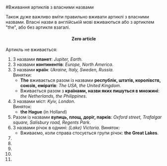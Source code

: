 #Вживання артиклів з власними назвами

Також дуже важливо вмiти правильно вживати артиклi з власними
назвами. Власнi назви в англiйськiй мовi вживаються або з артиклем
"the", або без артикля взагалi.

<center><h4>Zero article</h4></center>
Артикль не вживається:

<ol>
<li>З назвами <b>планет</b>: <i>Jupiter, Earth.</i></li>
<li>З назвами <b>континентів</b>: <i>Europe, North America</i>. </li>
<li>З назвами <b>країн</b>: <i>Ukraine, Italy, Sweden, Russia.</i><br>
<span class="p1">Винятки</span>:
<ul>
<li><b>The</b> вживається разом із назвами <b>республік, штатів, королівств, союзів, еміратів</b>: <i>The USA, the United Kingdom</i>. </li>
<li>Вживається разом з <b>країнами, назви яких пишуться в множині</b>: <i>the Netherlands, the Philippines</i>. </li>
</ul>
</li>
<li>З назвами міст: <i>Kyiv, London</i>.<br>
<span class="p1">Виняток</span>:
<ul>
<li><b>the Hague</b> (in Holland)</li>
</ul>
</li>
<li>Разом із назвами <b>вулиць, площ, доріг, парків</b>: <i>Oxford street, Trafalgar square, Salisbury
road, Regents Park</i>.</li>
<li>З назвами річок в однині: <i>(Lake) Victoria.</i>
<span class="p1">Виняток</span>:
<ul>
<li>Вживаємо, коли справа стосується групи річок: <b>the Great Lakes</b>.</li>
</ul>
</li>
<li></li>
<li></li>
<li></li>
<li></li>
<li></li>
</ol>